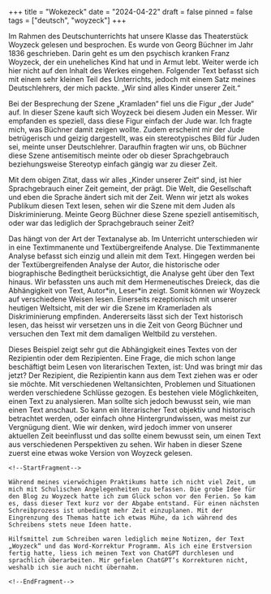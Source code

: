 +++
title = "Wokezeck"
date = "2024-04-22"
draft = false
pinned = false
tags = ["deutsch", "woyzeck"]
+++
<!--StartFragment-->

Im Rahmen des Deutschunterrichts hat unsere Klasse das Theaterstück Woyzeck gelesen und besprochen. Es wurde von Georg Büchner im Jahr 1836 geschrieben. Darin geht es um den psychisch kranken Franz Woyzeck, der ein uneheliches Kind hat und in Armut lebt. Weiter werde ich hier nicht auf den Inhalt des Werkes eingehen. Folgender Text befasst sich mit einem sehr kleinen Teil des Unterrichts, jedoch mit einem Satz meines Deutschlehrers, der mich packte. „Wir sind alles Kinder unserer Zeit.“

Bei der Besprechung der Szene „Kramladen“ fiel uns die Figur „der Jude“ auf. In dieser Szene kauft sich Woyzeck bei diesem Juden ein Messer. Wir empfanden es speziell, dass diese Figur einfach der Jude war. Ich fragte mich, was Büchner damit zeigen wollte. Zudem erscheint mir der Jude betrügerisch und geizig dargestellt, was ein stereotypisches Bild für Juden sei, meinte unser Deutschlehrer. Daraufhin fragten wir uns, ob Büchner diese Szene antisemitisch meinte oder ob dieser Sprachgebrauch beziehungsweise Stereotyp einfach gängig war zu dieser Zeit.

Mit dem obigen Zitat, dass wir alles „Kinder unserer Zeit“ sind, ist hier Sprachgebrauch einer Zeit gemeint, der prägt. Die Welt, die Gesellschaft und eben die Sprache ändert sich mit der Zeit. Wenn wir jetzt als wokes Publikum diesen Text lesen, sehen wir die Szene mit dem Juden als Diskriminierung. Meinte Georg Büchner diese Szene speziell antisemitisch, oder war das lediglich der Sprachgebrauch seiner Zeit?

Das hängt von der Art der Textanalyse ab. Im Unterricht unterschieden wir in eine Textimmanente und Textübergreifende Analyse. Die Textimmanente Analyse befasst sich einzig und allein mit dem Text. Hingegen werden bei der Textübergreifenden Analyse der Autor, die historische oder biographische Bedingtheit berücksichtigt, die Analyse geht über den Text hinaus. Wir befassten uns auch mit dem Hermeneutisches Dreieck, das die Abhängigkeit von Text, Autor\*in, Leser\*in zeigt. Somit können wir Woyzeck auf verschiedene Weisen lesen. Einerseits rezeptionisch mit unserer heutigen Weltsicht, mit der wir die Szene im Kramerladen als Diskriminierung empfinden. Andererseits lässt sich der Text historisch lesen, das heisst wir versetzen uns in die Zeit von Georg Büchner und versuchen den Text mit dem damaligen Weltbild zu verstehen.

Dieses Beispiel zeigt sehr gut die Abhängigkeit eines Textes von der Rezipientin oder dem Rezipienten. Eine Frage, die mich schon lange beschäftigt beim Lesen von literarischen Texten, ist: Und was bringt mir das jetzt? Der Rezipient, die Rezipientin kann aus dem Text ziehen was er oder sie möchte. Mit verschiedenen Weltansichten, Problemen und Situationen werden verschiedene Schlüsse gezogen. Es bestehen viele Möglichkeiten, einen Text zu analysieren. Man sollte sich jedoch bewusst sein, wie man einen Text anschaut. So kann ein literarischer Text objektiv und historisch betrachtet werden, oder einfach ohne Hintergrundwissen, was meist zur Vergnügung dient. Wie wir denken, wird jedoch immer von unserer aktuellen Zeit beeinflusst und das sollte einem bewusst sein, um einen Text aus verschiedenen Perspektiven zu sehen. Wir haben in dieser Szene zuerst eine etwas woke Version von Woyzeck gelesen.

<!--EndFragment-->

```
<!--StartFragment-->

Während meines vierwöchigen Praktikums hatte ich nicht viel Zeit, um mich mit Schulischen Angelegenheiten zu befassen. Die grobe Idee für den Blog zu Woyzeck hatte ich zum Glück schon vor den Ferien. So kam es, dass dieser Text kurz vor der Abgabe entstand. Für einen nächsten Schreibprozess ist unbedingt mehr Zeit einzuplanen. Mit der Eingrenzung des Themas hatte ich etwas Mühe, da ich während des Schreibens stets neue Ideen hatte.

Hilfsmittel zum Schreiben waren lediglich meine Notizen, der Text „Woyzeck“ und das Word-Korrektur Programm. Als ich eine Erstversion fertig hatte, liess ich meinen Text von ChatGPT durchlesen und sprachlich überarbeiten. Mir gefielen ChatGPT’s Korrekturen nicht, weshalb ich sie auch nicht übernahm.    

<!--EndFragment-->
```
